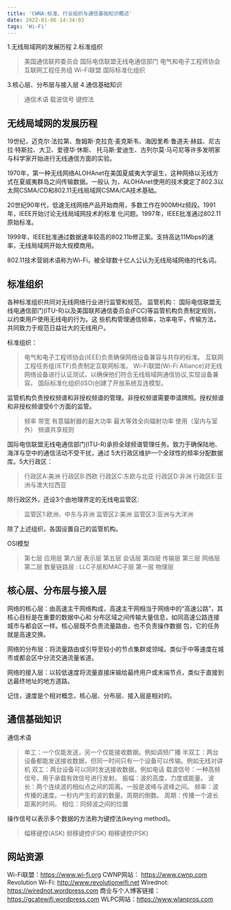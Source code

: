 ```yaml
---
title: 'CWNA:标准、行业组织与通信基础知识概述'
date: 2022-01-06 14:34:03
tags: 'Wi-Fi'
---
```

1.无线局域网的发展历程
2.标准组织
> 美国通信联邦委员会
> 国际电信联盟无线电通信部门
> 电气和电子工程师协会
> 互联网工程任务组
> Wi-Fi联盟
> 国际标准化组织

3.核心层、分布层与接入层
4.通信基础知识
> 通信术语
> 载波信号
> 键控法

## 无线局域网的发展历程
19世纪，迈克尔·法拉第、詹姆斯·克拉克·麦克斯韦、海因里希·鲁道夫·赫兹、尼古拉·特斯拉、大卫、爱德华·休斯、
托马斯·爱迪生、古列尔莫·马可尼等许多发明家与科学家开始进行无线通信方面的实验。 

1970年，第一种无线网络ALOHAnet在美国夏威夷大学诞生，这种网络以无线方式在夏威夷群岛之间传输数据。一般认
为，ALOHAnet使用的技术奠定了802.3以太网CSMA/CD和802.11无线局域网CSMA/CA技术基础。 

20世纪90年代，低速无线网络产品开始商用，多数工作在900MHz频段。1991年，IEEE开始讨论无线局域网技术的标准
化问题。1997年，IEEE批准通过802.11原始标准。  

1999年，IEEE批准通过数据速率较高的802.11b修正案。支持高达11Mbps的速率，无线局域网开始大规模商用。  

802.11技术营销术语称为Wi-Fi，被全球数十亿人公认为无线局域网络的代名词。

## 标准组织
   各种标准组织共同对无线网络行业进行监管和规范。
监管机构：
   国际电信联盟无线电通信部门(ITU-R)以及美国联邦通信委员会(FCC)等监管机构负责制定规则，以约束用户使用无线电的行为。这
些机构管理通信频率，功率电平，传输方法，共同致力于规范日益壮大的无线用户。

标准组织：
> 电气和电子工程师协会(IEEE)负责确保网络设备兼容与共存的标准。
> 互联网工程任务组(IETF)负责制定互联网标准。
> Wi-Fi联盟(Wi-Fi Alliance)对无线网络设备进行认证测试，以确保他们符合无线局域网通信协议,实现设备兼容。
> 国际标准化组织(ISO)创建了开放系统互连模型。


监管机构负责授权频谱和非授权频谱的管理。非授权频谱需要申请牌照。授权频谱和非授权频谱受6个方面的监管。
> 频率
> 带宽
> 有意辐射器的最大功率
> 最大等效全向辐射功率
> 使用（室内与室外）
> 频谱共享规则

国际电信联盟无线电通信部门(ITU-R)承担全球频谱管理任务。致力于确保陆地、海洋与空中的通信活动不受干扰，通过
5大行政区维护一个全球性的频率分配数据库。5大行政区：
> 行政区A:美洲
> 行政区B:西欧
> 行政区C:东欧与北亚
> 行政区D:非洲
> 行政区E:亚洲与澳大拉西亚

除行政区外，还设3个由地理界定的无线电监管区:
> 监管区1:欧洲、中东与非洲
> 监管区2:美洲
> 监管区3:亚洲与大洋洲

除了上述组织，各国设置自己的监管机构。


OSI模型
> 第七层        应用层
> 第六层        表示层
> 第五层        会话层
> 第四层        传输层
> 第三层        网络层
> 第二层        数量链路层 : LLC子层和MAC子层
> 第一层        物理层


## 核心层、分布层与接入层
网络的核心层：由高速主干网络构成，高速主干网相当于网络中的“高速公路”，其核心目标是在重要的数据中心和
分布区域之间传输大量信息，如同高速公路连接城市与都会区一样。核心层既不负责流量路由，也不负责操作数据
包，它的任务就是高速交换。

网络的分布层：将流量路由或引导至较小的节点集群或领域。类似于中等速度在城市或都会区中分流交通流量省道。

网络的接入层：以较低速度将流量直接床输给最终用户或末端节点，类似于直接到达最终地址的地方道路。

记住，速度是个相对概念，核心层、分布层、接入层是相对的。


## 通信基础知识
通信术语
> 单工：一个仅能发送，另一个仅能接收数据。例如调频广播
> 半双工：两台设备都能发送接收数据，但同一时间只有一个设备可以传输。例如无线对讲机
> 双工：两台设备可以同时发送接收数据。例如电话
> 载波信号：一种高频信号，用于承载有效信号进行发射。
> 振幅：波的高度，力度或能量。
> 波长：两个连续波的相似点之间的距离。一般是波峰与波峰之间。
> 频率：波传播的速度。一秒内产生的波的数量。周期的倒数。
> 周期：传播一个波长距离的时间。
> 相位：同频波之间的位置

操作信号以表示多个数据的方法称为键控法(keying method)。
> 幅移键控(ASK)
> 频移键控(FSK)
> 相移键控(PSK)



## 网站资源
Wi-Fi联盟：https://www.wi-fi.org
CWNP网站： https://www.cwnp.com
Revolution Wi-Fi: http://www.revolutionwifi.net
Wirednot: https://wirednot.wordpress.com
商业与个人博客链接：https://gcatewifi.wordpress.com
WLPC网站：https://www.wlanpros.com



